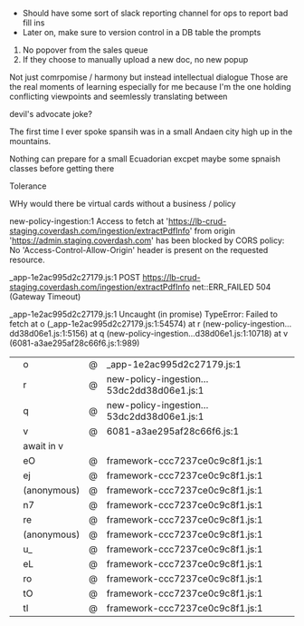 - Should have some sort of slack reporting channel for ops to report bad fill ins
- Later on, make sure to version control in a DB table the prompts

1. No popover from the sales queue
2. If they choose to manually upload a new doc, no new popup


Not just comrpomise / harmony but instead intellectual dialogue
Those are the real moments of learning especially for me because I'm the one holding conflicting viewpoints and seemlessly translating between 

devil's advocate joke?

The first time I ever spoke spansih was in a small Andaen city high up in the mountains.

Nothing can prepare for a small Ecuadorian excpet maybe some spnaish classes before getting there

Tolerance 

WHy would there be virtual cards without a business / policy



new-policy-ingestion:1 Access to fetch at 'https://lb-crud-staging.coverdash.com/ingestion/extractPdfInfo' from origin 'https://admin.staging.coverdash.com' has been blocked by CORS policy: No 'Access-Control-Allow-Origin' header is present on the requested resource.

_app-1e2ac995d2c27179.js:1 POST https://lb-crud-staging.coverdash.com/ingestion/extractPdfInfo net::ERR_FAILED 504 (Gateway Timeout)

_app-1e2ac995d2c27179.js:1 Uncaught (in promise) TypeError: Failed to fetch at o (_app-1e2ac995d2c27179.js:1:54574) at r (new-policy-ingestion…dd38d06e1.js:1:5156) at q (new-policy-ingestion…d38d06e1.js:1:10718) at v (6081-a3ae295af28c66f6.js:1:989)

|     |             |     |                                          |
| --- | ----------- | --- | ---------------------------------------- |
|     | o           | @   | _app-1e2ac995d2c27179.js:1               |
|     | r           | @   | new-policy-ingestion…53dc2dd38d06e1.js:1 |
|     | q           | @   | new-policy-ingestion…53dc2dd38d06e1.js:1 |
|     | v           | @   | 6081-a3ae295af28c66f6.js:1               |
|     | await in v  |     |                                          |
|     | eO          | @   | framework-ccc7237ce0c9c8f1.js:1          |
|     | ej          | @   | framework-ccc7237ce0c9c8f1.js:1          |
|     | (anonymous) | @   | framework-ccc7237ce0c9c8f1.js:1          |
|     | n7          | @   | framework-ccc7237ce0c9c8f1.js:1          |
|     | re          | @   | framework-ccc7237ce0c9c8f1.js:1          |
|     | (anonymous) | @   | framework-ccc7237ce0c9c8f1.js:1          |
|     | u_          | @   | framework-ccc7237ce0c9c8f1.js:1          |
|     | eL          | @   | framework-ccc7237ce0c9c8f1.js:1          |
|     | ro          | @   | framework-ccc7237ce0c9c8f1.js:1          |
|     | tO          | @   | framework-ccc7237ce0c9c8f1.js:1          |
|     | tI          | @   | framework-ccc7237ce0c9c8f1.js:1          |
